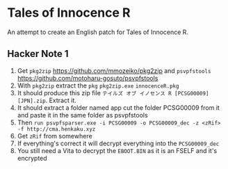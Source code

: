 # Tales of Innocence R
An attempt to create an English patch for Tales of Innocence R.

## Hacker Note 1
1. Get `pkg2zip` https://github.com/mmozeiko/pkg2zip and `psvpfstools` https://github.com/motoharu-gosuto/psvpfstools
1. With `pkg2zip` extract the `pkg` `pkg2zip.exe` `innocenceR.pkg`
1. It should produce this zip file `テイルズ オブ イノセンス R [PCSG00009] [JPN].zip`. Extract it.
1. It should extract a folder named app cut the folder PCSG00009 from it and paste it in the same folder as psvpfstools
1. Then `run psvpfsparser.exe -i PCSG00009 -o PCSG00009_dec -z <zRif> -f http://cma.henkaku.xyz`
1. Get `zRif` from somewhere
1. If everything's correct it will decrypt everything into the `PCSG00009_dec`
1. You still need a Vita to decrypt the `EBOOT.BIN` as it is an FSELF and it's encrypted
